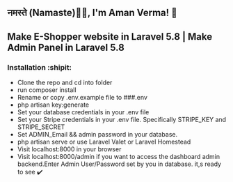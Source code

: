## नमस्ते (Namaste)🙏🏻, I'm Aman Verma! :crown:

## Make E-Shopper website in Laravel 5.8 | Make Admin Panel in Laravel 5.8

### Installation :shipit:

- Clone the repo and cd into folder 
- run composer install 
- Rename or copy .env.example file to ###.env
- php artisan key:generate
- Set your database credentials in your .env file
- Set your Stripe credentials in your .env file. Specifically STRIPE_KEY and STRIPE_SECRET
- Set ADMIN_Email && admin password in your database.
- php artisan serve or use Laravel Valet or Laravel Homestead
- Visit localhost:8000 in your browser
- Visit localhost:8000/admin if you want to access the dashboard admin backend.Enter Admin 
  User/Password set by you in database. it,s ready to see :heavy_check_mark:






